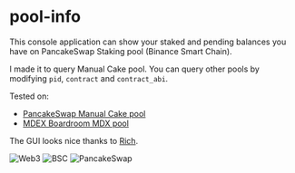 # pool-info

This console application can show your staked and pending balances you have on PancakeSwap Staking pool (Binance Smart Chain).

I made it to query Manual Cake pool. 
You can query other pools by modifying `pid`, `contract` and `contract_abi`.

Tested on:
- [PancakeSwap Manual Cake pool](https://bscscan.com/address/0x73feaa1eE314F8c655E354234017bE2193C9E24E#code)
- [MDEX Boardroom MDX pool](https://bscscan.com/address/0x6aEE12e5Eb987B3bE1BA8e621BE7C4804925bA68#code)

The GUI looks nice thanks to [Rich](https://github.com/willmcgugan/rich). 

![Web3](https://img.shields.io/badge/-Web3.py-gray?style=flat&logo=ethereum)
![BSC](https://img.shields.io/badge/-BSC-gray?style=flat&logo=binance)
![PancakeSwap](https://img.shields.io/badge/-%F0%9F%A5%9E%20PancakeSwap-gray?style=flat)
